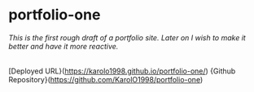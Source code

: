 # portfolio-one
###### This is the first rough draft of a portfolio site. Later on I wish to make it better and have it more reactive.
[Deployed URL}(https://karolo1998.github.io/portfolio-one/)
{Github Repository}(https://github.com/KarolO1998/portfolio-one)
